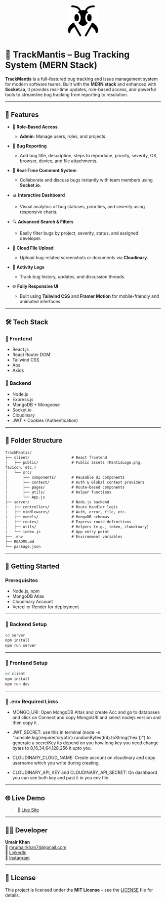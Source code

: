 
<p align="center">
  <img src="frontend/public/mantis.png" alt="Mantis Logo" width="100"/>
</p>

# 🐞 TrackMantis – Bug Tracking System (MERN Stack)

**TrackMantis** is a full-featured bug tracking and issue management system for modern software teams. Built with the **MERN stack** and enhanced with **Socket.io**, it provides real-time updates, role-based access, and powerful tools to streamline bug tracking from reporting to resolution.

---

## 🚀 Features

- 🔐 **Role-Based Access**
  - **Admin**: Manage users, roles, and projects.

- 🐛 **Bug Reporting**
  - Add bug title, description, steps to reproduce, priority, severity, OS, browser, device, and file attachments.

- 💬 **Real-Time Comment System**
  - Collaborate and discuss bugs instantly with team members using **Socket.io**.

- 📊 **Interactive Dashboard**
  - Visual analytics of bug statuses, priorities, and severity using responsive charts.

- 🔍 **Advanced Search & Filters**
  - Easily filter bugs by project, severity, status, and assigned developer.

- 📁 **Cloud File Upload**
  - Upload bug-related screenshots or documents via **Cloudinary**.

- 🧾 **Activity Logs**
  - Track bug history, updates, and discussion threads.

- 🌐 **Fully Responsive UI**
  - Built using **Tailwind CSS** and **Framer Motion** for mobile-friendly and animated interfaces.

---

## 🛠️ Tech Stack

### 🔹 Frontend
- React.js
- React Router DOM
- Tailwind CSS
- Aos
- Axios

### 🔹 Backend
- Node.js
- Express.js
- MongoDB + Mongoose
- Socket.io
- Cloudinary
- JWT + Cookies (Authentication)

---

## 📂 Folder Structure

```pgsql
TrackMantis/
├── client/                   # React frontend
│   ├── public/               # Public assets (MantisLogo.png, favicon, etc.)
│   └── src/
│       ├── components/       # Reusable UI components
│       ├── context/          # Auth & Global context providers
│       ├── pages/            # Route-based components
│       ├── utils/            # Helper functions
│       └── App.js
├── server/                   # Node.js backend
│   ├── controllers/          # Route handler logic
│   ├── middlewares/          # Auth, error, file, etc.
│   ├── models/               # MongoDB schemas
│   ├── routes/               # Express route definitions
│   ├── utils/                # Helpers (e.g., token, cloudinary)
│   └── index.js              # App entry point
├── .env                      # Environment variables
├── README.md
└── package.json
```

---

## 🧪 Getting Started

### Prerequisites

- Node.js, npm
- MongoDB Atlas
- Cloudinary Account
- Vercel or Render for deployment

---
### 🔧 Backend Setup

```bash
cd server
npm install
npm run server
```

---

### 🎨 Frontend Setup

```bash
cd client
npm install
npm run dev
```

---
### 🥷 .env Required Links

- MONGO_URI:
  Open MongoDB Altas and create Acc and go to databases and click on Connect and copy MongoURI and select nodejs version and then copy it .
  
- JWT_SECRET:
  use this in terminal (node -e "console.log(require('crypto').randomBytes(64).toString('hex'))") to generate a secretKey its depend on you how long key you need change bytes to  8,16,34,64,128,256 it upto you.
  
- CLOUDINARY_CLOUD_NAME: Create account on cloudinary and copy username which you write during creating.
  
- CLOUDINARY_API_KEY and CLOUDINARY_API_SECRET: On dashbaord you can see both key and past it in you env file.
---

## 🌐 Live Demo

> 🔗 [Live Site](https://trackmantis.vercel.app)  

---

## 👨‍💻 Developer

**Umair Khan**  
📧 mrumairkhan74@gmail.com  
🔗 [LinkedIn](https://www.linkedin.com/in/mrumairkhan74)  
🔗 [Instagram](https://www.instagram.com/mrumairkhan74)

---

## 📝 License

This project is licensed under the **MIT License** – see the [LICENSE](LICENSE) file for details.
